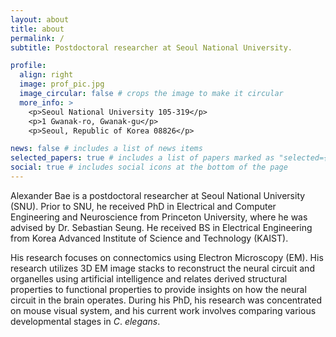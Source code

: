 ```yaml
---
layout: about
title: about
permalink: /
subtitle: Postdoctoral researcher at Seoul National University.

profile:
  align: right
  image: prof_pic.jpg
  image_circular: false # crops the image to make it circular
  more_info: >
    <p>Seoul National University 105-319</p>
    <p>1 Gwanak-ro, Gwanak-gu</p>
    <p>Seoul, Republic of Korea 08826</p>

news: false # includes a list of news items
selected_papers: true # includes a list of papers marked as "selected={true}"
social: true # includes social icons at the bottom of the page
---
```


Alexander Bae is a postdoctoral researcher at Seoul National University (SNU). Prior to SNU, he received PhD in Electrical and Computer Engineering and Neuroscience from Princeton University, where he was advised by Dr. Sebastian Seung. He received BS in Electrical Engineering from Korea Advanced Institute of Science and Technology (KAIST).

His research focuses on connectomics using Electron Microscopy (EM). His research utilizes 3D EM image stacks to reconstruct the neural circuit and organelles using artificial intelligence and relates derived structural properties to functional properties to provide insights on how the neural circuit in the brain operates. During his PhD, his research was concentrated on mouse visual system, and his current work involves comparing various developmental stages in *C*. *elegans*.
